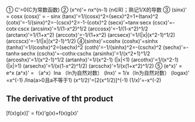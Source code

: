 ① C'=0(C为常数函数)
② (x^n)'= nx^(n-1) (n∈R)；熟记1/X的导数
③ (sinx)' = cosx
(cosx)' = - sinx
(tanx)'=1/(cosx)^2=(secx)^2=1+(tanx)^2
(cotx)'=-1/(sinx)^2=-(cscx)^2=-1-(cotx)^2
(secx)'=tanx·secx
(cscx)'=-cotx·cscx
(arcsinx)'=1/(1-x^2)^1/2
(arccosx)'=-1/(1-x^2)^1/2
(arctanx)'=1/(1+x^2)
(arccotx)'=-1/(1+x^2)
(arcsecx)'=1/(|x|(x^2-1)^1/2)
(arccscx)'=-1/(|x|(x^2-1)^1/2)
④(sinhx)'=coshx
(coshx)'=sinhx
(tanhx)'=1/(coshx)^2=(sechx)^2
(coth)'=-1/(sinhx)^2=-(cschx)^2
(sechx)'=-tanhx·sechx
(cschx)'=-cothx·cschx
(arsinhx)'=1/(x^2+1)^1/2
(arcoshx)'=1/(x^2-1)^1/2
(artanhx)'=1/(x^2-1) (|x|<1)
(arcothx)'=1/(x^2-1) (|x|>1)
(arsechx)'=1/(x(1-x^2)^1/2)
(arcschx)'=1/(x(1+x^2)^1/2)
⑤ (e^x)' = e^x
(a^x)' = （a^x）lna （ln为自然对数）
(Inx)' = 1/x（ln为自然对数）
(logax)' =x^(-1) /lna(a>0且a不等于1)
(x^1/2)'=[2(x^1/2)]^(-1)
(1/x)'=-x^(-2)

## The derivative of tht product 
[f(x)g(x)]' = f(x)'g(x)+f(x)g(x)'